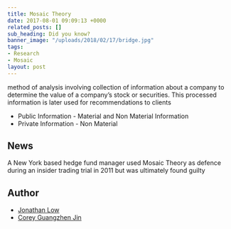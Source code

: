 ```yaml
---
title: Mosaic Theory
date: 2017-08-01 09:09:13 +0000
related_posts: []
sub_heading: Did you know?
banner_image: "/uploads/2018/02/17/bridge.jpg"
tags:
- Research
- Mosaic
layout: post
---
```

method of analysis involving collection of information about a company to determine the value of a company’s stock or securities. This processed information is later used for recommendations to clients

- Public Information - Material and Non Material Information
- Private Information - Non Material

## News
A New York based hedge fund manager used Mosaic Theory as defence during an insider trading trial in 2011 but was ultimately found guilty

## Author

- [Jonathan Low](/about/jonathan/)
- [Corey Guangzhen Jin ](/about/corey/)

